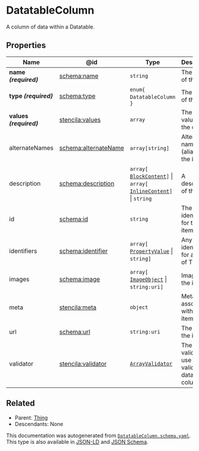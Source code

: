 # DatatableColumn

A column of data within a Datatable.

## Properties

| Name                    | @id                                                             | Type                                                                                                         | Description                                          | Inherited from                       |
| ----------------------- | --------------------------------------------------------------- | ------------------------------------------------------------------------------------------------------------ | ---------------------------------------------------- | ------------------------------------ |
| **name _(required)_**   | [schema:name](https://schema.org/name)                          | `string`                                                                                                     | The name of the item.                                | [Thing](./Thing)                     |
| **type _(required)_**   | [schema:type](https://schema.org/type)                          | `enum{`​`DatatableColumn`​`}`                                                                                | The name of the type.                                | [Entity](./Entity)                   |
| **values _(required)_** | [stencila:values](https://schema.stenci.la/values.jsonld)       | `array`                                                                                                      | The data values of the column.                       | [DatatableColumn](./DatatableColumn) |
| alternateNames          | [schema:alternateName](https://schema.org/alternateName)        | `array[`​`string`​`]`                                                                                        | Alternate names (aliases) for the item.              | [Thing](./Thing)                     |
| description             | [schema:description](https://schema.org/description)            | `array[`​[`BlockContent`](./BlockContent)​`]` \| `array[`​[`InlineContent`](./InlineContent)​`]` \| `string` | A description of the item.                           | [Thing](./Thing)                     |
| id                      | [schema:id](https://schema.org/id)                              | `string`                                                                                                     | The identifier for this item.                        | [Entity](./Entity)                   |
| identifiers             | [schema:identifier](https://schema.org/identifier)              | `array[`​[`PropertyValue`](./PropertyValue) \| `string`​`]`                                                  | Any kind of identifier for any kind of Thing.        | [Thing](./Thing)                     |
| images                  | [schema:image](https://schema.org/image)                        | `array[`​[`ImageObject`](./ImageObject) \| `string:uri`​`]`                                                  | Images of the item.                                  | [Thing](./Thing)                     |
| meta                    | [stencila:meta](https://schema.stenci.la/meta.jsonld)           | `object`                                                                                                     | Metadata associated with this item.                  | [Entity](./Entity)                   |
| url                     | [schema:url](https://schema.org/url)                            | `string:uri`                                                                                                 | The URL of the item.                                 | [Thing](./Thing)                     |
| validator               | [stencila:validator](https://schema.stenci.la/validator.jsonld) | [`ArrayValidator`](./ArrayValidator)                                                                         | The validator to use to validate data in the column. | [DatatableColumn](./DatatableColumn) |

## Related

-   Parent: [Thing](./Thing)
-   Descendants: None

 This documentation was autogenerated from [`DatatableColumn.schema.yaml`](https://github.com/stencila/schema/blob/master/schema/DatatableColumn.schema.yaml). This type is also available in [JSON-LD](https://schema.stenci.la/DatatableColumn.jsonld) and [JSON Schema](https://schema.stenci.la/DatatableColumn.schema.json).
